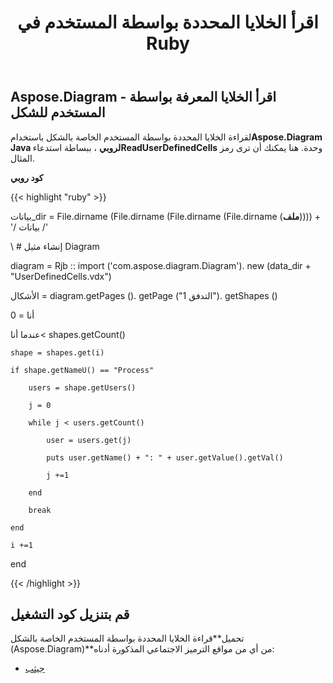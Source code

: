 ﻿---
title: اقرأ الخلايا المحددة بواسطة المستخدم في Ruby
type: docs
weight: 20
url: /ar/java/read-shape-s-user-defined-cells-in-ruby/
---
## **Aspose.Diagram - اقرأ الخلايا المعرفة بواسطة المستخدم للشكل**
 لقراءة الخلايا المحددة بواسطة المستخدم الخاصة بالشكل باستخدام**Aspose.Diagram Java لروبي** ، ببساطة استدعاء**ReadUserDefinedCells** وحدة. هنا يمكنك أن ترى رمز المثال.

**كود روبي**

{{< highlight "ruby" >}}

 بيانات_dir = File.dirname (File.dirname (File.dirname (File.dirname (__ملف__)))) + '/ بيانات /'

\ # إنشاء مثيل Diagram

diagram = Rjb :: import ('com.aspose.diagram.Diagram'). new (data_dir + "UserDefinedCells.vdx")

الأشكال = diagram.getPages (). getPage ("التدفق 1"). getShapes ()

أنا = 0

 عندما أنا< shapes.getCount()

    shape = shapes.get(i)

    if shape.getNameU() == "Process"

        users = shape.getUsers()

        j = 0

        while j < users.getCount()

            user = users.get(j)

            puts user.getName() + ": " + user.getValue().getVal()

            j +=1

        end

        break

    end

    i +=1

end

{{< /highlight >}}
## **قم بتنزيل كود التشغيل**
 تحميل**قراءة الخلايا المحددة بواسطة المستخدم الخاصة بالشكل (Aspose.Diagram)**من أي من مواقع الترميز الاجتماعي المذكورة أدناه:

- [جيثب](https://github.com/asposediagram/Aspose.Diagram-for-Java/blob/master/Plugins/Aspose_Diagram_Java_for_Ruby/lib/asposediagramjava/UserDefinedCells/readuserdefinedcells.rb)
